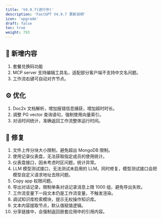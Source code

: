 ```yaml
---
title: 'V4.9.7(进行中)'
description: 'FastGPT V4.9.7 更新说明'
icon: 'upgrade'
draft: false
toc: true
weight: 793
---
```


## 🚀 新增内容

1. 套餐兑换码功能
2. MCP server 支持编辑工具名，适配部分客户端不支持中文名问题。
3. 工作流右键可自动对齐节点。

## ⚙️ 优化

1. Doc2x 文档解析，增加报错信息捕获，增加超时时长。
2. 调整 PG vector 查询语句，强制使用向量索引。
3. 对话时间统计，准确返回工作流整体运行时间。

## 🐛 修复

1. 文件上传分块大小限制，避免超出 MongoDB 限制。
2. 使用记录仪表盘，无法获取指定成员的使用统计。
3. 仪表盘接口，因未考虑时区问题，统计异常。
4. LLM 模型测试接口，无法测试未启用的 LLM。同时修复，模型测试接口会把模型自定义请求地址去除问题。
5. Copy app 权限问题。
6. 导出对话记录，限制单条对话记录消息上限 1000 组，避免导出失败。
7. 工作流变量下一段文本仍是工作流变量，不触发渲染。
8. 调试知识库检索模块，提示无权操作知识库。
9. 文本内容提取节点，默认值赋值逻辑。
10. 分享链接中，会强制返回嵌套应用中的引用内容。

